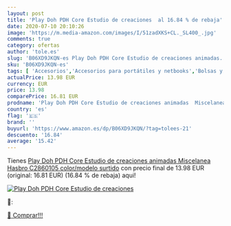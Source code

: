 ```yaml
---
layout: post
title: 'Play Doh PDH Core Estudio de creaciones  al 16.84 % de rebaja'
date: 2020-07-10 20:10:26
image: 'https://m.media-amazon.com/images/I/51zadXKS+CL._SL400_.jpg'
comments: true
category: ofertas
author: 'tole.es'
slug: 'B06XD9JKQN-es Play Doh PDH Core Estudio de creaciones animadas...'
sku: 'B06XD9JKQN-es'
tags: [ 'Accesorios','Accesorios para portátiles y netbooks','Bolsas y fundas para portátiles y netbooks','Bolígrafos, lápices y útiles de escritura','Equipaje','Informática','Mochilas','Mochilas para portátiles y netbooks','Mochilas tipo casual','Oficina y papelería','Rotuladores permanentes','Rotuladores y subrayadores','doh','play', ]
actualPrice: 13.98 EUR
currency: EUR
price: 13.98
comparePrice: 16.81 EUR
prodname: 'Play Doh PDH Core Estudio de creaciones animadas  Miscelanea  Hasbro C2860105    color/modelo surtido'
country: 'es'
flag: '🇪🇸'
brand: ''
buyurl: 'https://www.amazon.es/dp/B06XD9JKQN/?tag=tolees-21'
descuento: '16.84'
average: '15.42'
---
```


Tienes [Play Doh PDH Core Estudio de creaciones animadas  Miscelanea  Hasbro C2860105    color/modelo surtido](https://www.amazon.es/dp/B06XD9JKQN/?tag=tolees-21) con precio final de  13.98 EUR (original: 16.81 EUR) (16.84 %  de rebaja) aqui!

[![Play Doh PDH Core Estudio de creaciones ](https://m.media-amazon.com/images/I/51zadXKS+CL._SL400_.jpg)](https://www.amazon.es/dp/B06XD9JKQN/?tag=tolees-21)

🔎:


[🛒 Comprar!!!](https://www.amazon.es/dp/B06XD9JKQN/?tag=tolees-21)
